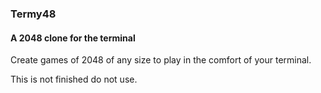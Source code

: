 ### Termy48
#### A $2048$ clone for the terminal

Create games of $2048$ of any size to play in the comfort of your terminal.

This is not finished do not use.
